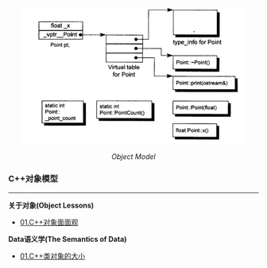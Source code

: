 <p align="center">
	<img src=./pictures/cpp_object_model.png alt="Sample"  width="450">
	<p align="center">
		<em>Object Model</em>
	</p>
</p>

### C++对象模型

---

**关于对象(Object Lessons)**

+ [01.C++对象面面观](./Object_Lessons.md)

**Data语义学(The Semantics of Data)**

+ [01.C++类对象的大小](./size_of_object.md)


